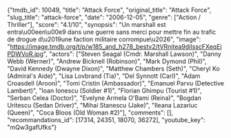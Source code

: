 {"tmdb_id": 10049, "title": "Attack Force", "original_title": "Attack Force", "slug_title": "attack-force", "date": "2006-12-05", "genre": ["Action / Thriller"], "score": "4.1/10", "synopsis": "Un marshall est entra\u00een\u00e9 dans une guerre sans merci pour mettre fin au trafic de drogue d\u2019une faction militaire corrompue\u2026", "image": "https://image.tmdb.org/t/p/w185_and_h278_bestv2/tVRnjtea9diIsscFXeqEjPDWVoR.jpg", "actors": ["Steven Seagal (Cmdr. Marshall Lawson)", "Danny Webb (Werner)", "Andrew Bicknell (Robinson)", "Mark Dymond (Phil)", "David Kennedy (Dwayne Dixon)", "Matthew Chambers (Seth)", "Cheryl Ko (Admiral's Aide)", "Lisa Lovbrand (Tia)", "Del Synnott (Carl)", "Adam Croasdell (Aroon)", "Tomi Cristin (Ambassador)", "Emanuel Parvu (Detective Lambert)", "Ioan Ionescu (Soldier #1)", "Florian Ghimpu (Tourist #1)", "Serban Celea (Doctor)", "Evelyne Armela O'Bami (Reina)", "Bogdan Uritescu (Sedan Driver)", "Mihai Stanescu (Jake)", "Ileana Lazariuc (Queen)", "Coca Bloos (Old Woman #2)"], "comments": [], "recommandations_id": [17314, 24351, 18070, 36272], "youtube_key": "mQw3gafUfks"}